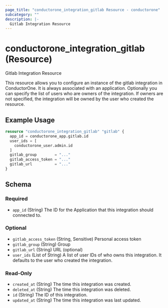 ```yaml
---
page_title: "conductorone_integration_gitlab Resource - conductorone"
subcategory: ""
description: |-
  Gitlab Integration Resource
---
```


# conductorone_integration_gitlab (Resource)

Gitlab Integration Resource

This resource allows you to configure an instance of the gitlab integration in ConductorOne.
It is always associated with an application. Optionally you can specify the list of users who are owners of the integration.
If owners are not specified, the integration will be owned by the user who created the resource.

## Example Usage

```terraform
resource "conductorone_integration_gitlab" "gitlab" {
  app_id = conductorone_app.gitlab.id
  user_ids = [
    conductorone_user.admin.id
  ]
  gitlab_group        = "..."
  gitlab_access_token = "..."
  gitlab_url          = "..."
}
```

<!-- schema generated by tfplugindocs -->
## Schema

### Required

- `app_id` (String) The ID for the Application that this integration should connected to.

### Optional

- `gitlab_access_token` (String, Sensitive) Personal access token
- `gitlab_group` (String) Group
- `gitlab_url` (String) URL (optional)
- `user_ids` (List of String) A list of user IDs of who owns this integration. It defaults to the user who created the integration.

### Read-Only

- `created_at` (String) The time this integration was created.
- `deleted_at` (String) The time this integration was deleted.
- `id` (String) The ID of this integration.
- `updated_at` (String) The time this integration was last updated.
